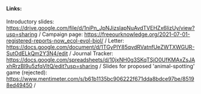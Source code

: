 #### Links:
Introductory slides: https://drive.google.com/file/d/1niPn_JpNJizslapNuAvdTVEHZx6lizUy/view?usp=sharing /
Campaign page: https://freeourknowledge.org/2021-07-01-registered-reports-now_ecol-evol-biol/ /
Letter: https://docs.google.com/document/d/1TGyPlY85qvdRVatnfUeZWTXWGUR-SutOdELkQm2Y3N4/edit /
Journal Tracker: https://docs.google.com/spreadsheets/d/10jxNH0g3SKqTSjO0UfKMAxZsJAxhRrzBl9u5zfqVltQ/edit?usp=sharing /
Slides for proposed 'animal-spotting' game (rejected): https://www.mentimeter.com/s/b61b1135bc906222f671dda8bdce97be/85198ed49450 /
